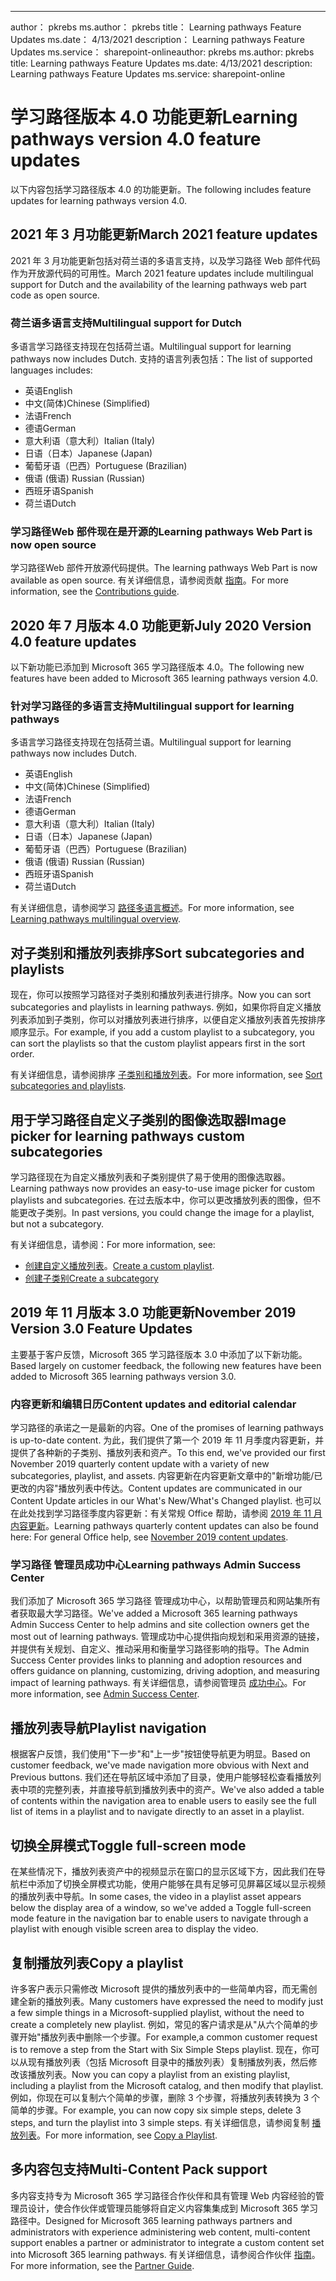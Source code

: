 ---
<span data-ttu-id="56ad0-101">author： pkrebs ms.author： pkrebs title： Learning pathways Feature Updates ms.date： 4/13/2021 description： Learning pathways Feature Updates ms.service： sharepoint-online</span><span class="sxs-lookup"><span data-stu-id="56ad0-101">author: pkrebs ms.author: pkrebs title: Learning pathways Feature Updates ms.date: 4/13/2021 description: Learning pathways Feature Updates ms.service: sharepoint-online</span></span>

# <a name="learning-pathways-version-40-feature-updates"></a><span data-ttu-id="56ad0-102">学习路径版本 4.0 功能更新</span><span class="sxs-lookup"><span data-stu-id="56ad0-102">Learning pathways version 4.0 feature updates</span></span>
<span data-ttu-id="56ad0-103">以下内容包括学习路径版本 4.0 的功能更新。</span><span class="sxs-lookup"><span data-stu-id="56ad0-103">The following includes feature updates for learning pathways version 4.0.</span></span>  

## <a name="march-2021-feature-updates"></a><span data-ttu-id="56ad0-104">2021 年 3 月功能更新</span><span class="sxs-lookup"><span data-stu-id="56ad0-104">March 2021 feature updates</span></span>
<span data-ttu-id="56ad0-105">2021 年 3 月功能更新包括对荷兰语的多语言支持，以及学习路径 Web 部件代码作为开放源代码的可用性。</span><span class="sxs-lookup"><span data-stu-id="56ad0-105">March 2021 feature updates include multilingual support for Dutch and the availability of the learning pathways web part code as open source.</span></span> 

### <a name="multilingual-support-for-dutch"></a><span data-ttu-id="56ad0-106">荷兰语多语言支持</span><span class="sxs-lookup"><span data-stu-id="56ad0-106">Multilingual support for Dutch</span></span> 
<span data-ttu-id="56ad0-107">多语言学习路径支持现在包括荷兰语。</span><span class="sxs-lookup"><span data-stu-id="56ad0-107">Multilingual support for learning pathways now includes Dutch.</span></span> <span data-ttu-id="56ad0-108">支持的语言列表包括：</span><span class="sxs-lookup"><span data-stu-id="56ad0-108">The list of supported languages includes:</span></span> 
- <span data-ttu-id="56ad0-109">英语</span><span class="sxs-lookup"><span data-stu-id="56ad0-109">English</span></span>     
- <span data-ttu-id="56ad0-110">中文(简体)</span><span class="sxs-lookup"><span data-stu-id="56ad0-110">Chinese (Simplified)</span></span> 
- <span data-ttu-id="56ad0-111">法语</span><span class="sxs-lookup"><span data-stu-id="56ad0-111">French</span></span> 
- <span data-ttu-id="56ad0-112">德语</span><span class="sxs-lookup"><span data-stu-id="56ad0-112">German</span></span> 
- <span data-ttu-id="56ad0-113">意大利语（意大利）</span><span class="sxs-lookup"><span data-stu-id="56ad0-113">Italian (Italy)</span></span> 
- <span data-ttu-id="56ad0-114">日语（日本）</span><span class="sxs-lookup"><span data-stu-id="56ad0-114">Japanese (Japan)</span></span> 
- <span data-ttu-id="56ad0-115">葡萄牙语（巴西）</span><span class="sxs-lookup"><span data-stu-id="56ad0-115">Portuguese (Brazilian)</span></span> 
- <span data-ttu-id="56ad0-116">俄语 (俄语) </span><span class="sxs-lookup"><span data-stu-id="56ad0-116">Russian (Russian)</span></span> 
- <span data-ttu-id="56ad0-117">西班牙语</span><span class="sxs-lookup"><span data-stu-id="56ad0-117">Spanish</span></span>
- <span data-ttu-id="56ad0-118">荷兰语</span><span class="sxs-lookup"><span data-stu-id="56ad0-118">Dutch</span></span> 

### <a name="learning-pathways-web-part-is-now-open-source"></a><span data-ttu-id="56ad0-119">学习路径Web 部件现在是开源的</span><span class="sxs-lookup"><span data-stu-id="56ad0-119">Learning pathways Web Part is now open source</span></span>
<span data-ttu-id="56ad0-120">学习路径Web 部件开放源代码提供。</span><span class="sxs-lookup"><span data-stu-id="56ad0-120">The learning pathways Web Part is now available as open source.</span></span> <span data-ttu-id="56ad0-121">有关详细信息，请参阅贡献 [指南](https://github.com/pnp/custom-learning-office-365#contributions)。</span><span class="sxs-lookup"><span data-stu-id="56ad0-121">For more information, see the [Contributions guide](https://github.com/pnp/custom-learning-office-365#contributions).</span></span>

## <a name="july-2020-version-40-feature-updates"></a><span data-ttu-id="56ad0-122">2020 年 7 月版本 4.0 功能更新</span><span class="sxs-lookup"><span data-stu-id="56ad0-122">July 2020 Version 4.0 feature updates</span></span> 

<span data-ttu-id="56ad0-123">以下新功能已添加到 Microsoft 365 学习路径版本 4.0。</span><span class="sxs-lookup"><span data-stu-id="56ad0-123">The following new features have been added to Microsoft 365 learning pathways version 4.0.</span></span> 

### <a name="multilingual-support-for-learning-pathways"></a><span data-ttu-id="56ad0-124">针对学习路径的多语言支持</span><span class="sxs-lookup"><span data-stu-id="56ad0-124">Multilingual support for learning pathways</span></span> 
<span data-ttu-id="56ad0-125">多语言学习路径支持现在包括荷兰语。</span><span class="sxs-lookup"><span data-stu-id="56ad0-125">Multilingual support for learning pathways now includes Dutch.</span></span> 
- <span data-ttu-id="56ad0-126">英语</span><span class="sxs-lookup"><span data-stu-id="56ad0-126">English</span></span>     
- <span data-ttu-id="56ad0-127">中文(简体)</span><span class="sxs-lookup"><span data-stu-id="56ad0-127">Chinese (Simplified)</span></span> 
- <span data-ttu-id="56ad0-128">法语</span><span class="sxs-lookup"><span data-stu-id="56ad0-128">French</span></span> 
- <span data-ttu-id="56ad0-129">德语</span><span class="sxs-lookup"><span data-stu-id="56ad0-129">German</span></span> 
- <span data-ttu-id="56ad0-130">意大利语（意大利）</span><span class="sxs-lookup"><span data-stu-id="56ad0-130">Italian (Italy)</span></span> 
- <span data-ttu-id="56ad0-131">日语（日本）</span><span class="sxs-lookup"><span data-stu-id="56ad0-131">Japanese (Japan)</span></span> 
- <span data-ttu-id="56ad0-132">葡萄牙语（巴西）</span><span class="sxs-lookup"><span data-stu-id="56ad0-132">Portuguese (Brazilian)</span></span> 
- <span data-ttu-id="56ad0-133">俄语 (俄语) </span><span class="sxs-lookup"><span data-stu-id="56ad0-133">Russian (Russian)</span></span> 
- <span data-ttu-id="56ad0-134">西班牙语</span><span class="sxs-lookup"><span data-stu-id="56ad0-134">Spanish</span></span>
- <span data-ttu-id="56ad0-135">荷兰语</span><span class="sxs-lookup"><span data-stu-id="56ad0-135">Dutch</span></span> 


<span data-ttu-id="56ad0-136">有关详细信息，请参阅学习 [路径多语言概述](custom_overview.md)。</span><span class="sxs-lookup"><span data-stu-id="56ad0-136">For more information, see [Learning pathways multilingual overview](custom_overview.md).</span></span> 

## <a name="sort-subcategories-and-playlists"></a><span data-ttu-id="56ad0-137">对子类别和播放列表排序</span><span class="sxs-lookup"><span data-stu-id="56ad0-137">Sort subcategories and playlists</span></span>

<span data-ttu-id="56ad0-138">现在，你可以按照学习路径对子类别和播放列表进行排序。</span><span class="sxs-lookup"><span data-stu-id="56ad0-138">Now you can sort subcategories and playlists in learning pathways.</span></span> <span data-ttu-id="56ad0-139">例如，如果你将自定义播放列表添加到子类别，你可以对播放列表进行排序，以便自定义播放列表首先按排序顺序显示。</span><span class="sxs-lookup"><span data-stu-id="56ad0-139">For example, if you add a custom playlist to a subcategory, you can sort the playlists so that the custom playlist appears first in the sort order.</span></span> 

<span data-ttu-id="56ad0-140">有关详细信息，请参阅排序 [子类别和播放列表](custom_sortsubplay.md)。</span><span class="sxs-lookup"><span data-stu-id="56ad0-140">For more information, see [Sort subcategories and playlists](custom_sortsubplay.md).</span></span> 

## <a name="image-picker-for-learning-pathways-custom-subcategories"></a><span data-ttu-id="56ad0-141">用于学习路径自定义子类别的图像选取器</span><span class="sxs-lookup"><span data-stu-id="56ad0-141">Image picker for learning pathways custom subcategories</span></span> 
<span data-ttu-id="56ad0-142">学习路径现在为自定义播放列表和子类别提供了易于使用的图像选取器。</span><span class="sxs-lookup"><span data-stu-id="56ad0-142">Learning pathways now provides an easy-to-use image picker for custom playlists and subcategories.</span></span>  <span data-ttu-id="56ad0-143">在过去版本中，你可以更改播放列表的图像，但不能更改子类别。</span><span class="sxs-lookup"><span data-stu-id="56ad0-143">In past versions, you could change the image for a playlist, but not a subcategory.</span></span>  

<span data-ttu-id="56ad0-144">有关详细信息，请参阅：</span><span class="sxs-lookup"><span data-stu-id="56ad0-144">For more information, see:</span></span>
- <span data-ttu-id="56ad0-145">[创建自定义播放列表](custom_createnewplaylist.md)。</span><span class="sxs-lookup"><span data-stu-id="56ad0-145">[Create a custom playlist](custom_createnewplaylist.md).</span></span> 
- [<span data-ttu-id="56ad0-146">创建子类别</span><span class="sxs-lookup"><span data-stu-id="56ad0-146">Create a subcategory</span></span>](custom_createnewcat.md)

## <a name="november-2019-version-30-feature-updates"></a><span data-ttu-id="56ad0-147">2019 年 11 月版本 3.0 功能更新</span><span class="sxs-lookup"><span data-stu-id="56ad0-147">November 2019 Version 3.0 Feature Updates</span></span>
<span data-ttu-id="56ad0-148">主要基于客户反馈，Microsoft 365 学习路径版本 3.0 中添加了以下新功能。</span><span class="sxs-lookup"><span data-stu-id="56ad0-148">Based largely on customer feedback, the following new features have been added to Microsoft 365 learning pathways version 3.0.</span></span>

### <a name="content-updates-and-editorial-calendar"></a><span data-ttu-id="56ad0-149">内容更新和编辑日历</span><span class="sxs-lookup"><span data-stu-id="56ad0-149">Content updates and editorial calendar</span></span>
<span data-ttu-id="56ad0-150">学习路径的承诺之一是最新的内容。</span><span class="sxs-lookup"><span data-stu-id="56ad0-150">One of the promises of learning pathways is up-to-date content.</span></span> <span data-ttu-id="56ad0-151">为此，我们提供了第一个 2019 年 11 月季度内容更新，并提供了各种新的子类别、播放列表和资产。</span><span class="sxs-lookup"><span data-stu-id="56ad0-151">To this end, we've provided our first November 2019 quarterly content update with a variety of new subcategories, playlist, and assets.</span></span> <span data-ttu-id="56ad0-152">内容更新在内容更新文章中的"新增功能/已更改的内容"播放列表中传达。</span><span class="sxs-lookup"><span data-stu-id="56ad0-152">Content updates are communicated in our Content Update articles in our What's New/What's Changed playlist.</span></span> <span data-ttu-id="56ad0-153">也可以在此处找到学习路径季度内容更新：有关常规 Office 帮助，请参阅 [2019 年 11 月内容更新](custom_contentupdates.md)。</span><span class="sxs-lookup"><span data-stu-id="56ad0-153">Learning pathways quarterly content updates can also be found here: For general Office help, see [November 2019 content updates](custom_contentupdates.md).</span></span>

### <a name="learning-pathways-admin-success-center"></a><span data-ttu-id="56ad0-154">学习路径 管理员成功中心</span><span class="sxs-lookup"><span data-stu-id="56ad0-154">Learning pathways Admin Success Center</span></span>
<span data-ttu-id="56ad0-155">我们添加了 Microsoft 365 学习路径 管理成功中心，以帮助管理员和网站集所有者获取最大学习路径。</span><span class="sxs-lookup"><span data-stu-id="56ad0-155">We've added a Microsoft 365 learning pathways Admin Success Center to help admins and site collection owners get the most out of learning pathways.</span></span> <span data-ttu-id="56ad0-156">管理成功中心提供指向规划和采用资源的链接，并提供有关规划、自定义、推动采用和衡量学习路径影响的指导。</span><span class="sxs-lookup"><span data-stu-id="56ad0-156">The Admin Success Center provides links to planning and adoption resources and offers guidance on planning, customizing, driving adoption, and measuring impact of learning pathways.</span></span> <span data-ttu-id="56ad0-157">有关详细信息，请参阅管理员 [成功中心](custom_successcenter.md)。</span><span class="sxs-lookup"><span data-stu-id="56ad0-157">For more information, see [Admin Success Center](custom_successcenter.md).</span></span>

## <a name="playlist-navigation"></a><span data-ttu-id="56ad0-158">播放列表导航</span><span class="sxs-lookup"><span data-stu-id="56ad0-158">Playlist navigation</span></span>
<span data-ttu-id="56ad0-159">根据客户反馈，我们使用"下一步"和"上一步"按钮使导航更为明显。</span><span class="sxs-lookup"><span data-stu-id="56ad0-159">Based on customer feedback, we've made navigation more obvious with Next and Previous buttons.</span></span> <span data-ttu-id="56ad0-160">我们还在导航区域中添加了目录，使用户能够轻松查看播放列表中项的完整列表，并直接导航到播放列表中的资产。</span><span class="sxs-lookup"><span data-stu-id="56ad0-160">We've also added a table of contents within the navigation area to enable users to easily see the full list of items in a playlist and to navigate directly to an asset in a playlist.</span></span>

## <a name="toggle-full-screen-mode"></a><span data-ttu-id="56ad0-161">切换全屏模式</span><span class="sxs-lookup"><span data-stu-id="56ad0-161">Toggle full-screen mode</span></span>
<span data-ttu-id="56ad0-162">在某些情况下，播放列表资产中的视频显示在窗口的显示区域下方，因此我们在导航栏中添加了切换全屏模式功能，使用户能够在具有足够可见屏幕区域以显示视频的播放列表中导航。</span><span class="sxs-lookup"><span data-stu-id="56ad0-162">In some cases, the video in a playlist asset appears below the display area of a window, so we've added a Toggle full-screen mode feature in the navigation bar to enable users to navigate through a playlist with enough visible screen area to display the video.</span></span>

## <a name="copy-a-playlist"></a><span data-ttu-id="56ad0-163">复制播放列表</span><span class="sxs-lookup"><span data-stu-id="56ad0-163">Copy a playlist</span></span>
<span data-ttu-id="56ad0-164">许多客户表示只需修改 Microsoft 提供的播放列表中的一些简单内容，而无需创建全新的播放列表。</span><span class="sxs-lookup"><span data-stu-id="56ad0-164">Many customers have expressed the need to modify just a few simple things in a Microsoft-supplied playlist, without the need to create a completely new playlist.</span></span> <span data-ttu-id="56ad0-165">例如，常见的客户请求是从"从六个简单的步骤开始"播放列表中删除一个步骤。</span><span class="sxs-lookup"><span data-stu-id="56ad0-165">For example,a common customer request is to remove a step from the Start with Six Simple Steps playlist.</span></span> <span data-ttu-id="56ad0-166">现在，你可以从现有播放列表（包括 Microsoft 目录中的播放列表）复制播放列表，然后修改该播放列表。</span><span class="sxs-lookup"><span data-stu-id="56ad0-166">Now you can copy a playlist from an existing playlist, including a playlist from the Microsoft catalog, and then modify that playlist.</span></span> <span data-ttu-id="56ad0-167">例如，你现在可以复制六个简单的步骤，删除 3 个步骤，将播放列表转换为 3 个简单的步骤。</span><span class="sxs-lookup"><span data-stu-id="56ad0-167">For example, you can now copy six simple steps, delete 3 steps, and turn the playlist into 3 simple steps.</span></span> <span data-ttu-id="56ad0-168">有关详细信息，请参阅复制 [播放列表](custom_copyplaylist.md)。</span><span class="sxs-lookup"><span data-stu-id="56ad0-168">For more information, see [Copy a Playlist](custom_copyplaylist.md).</span></span>

## <a name="multi-content-pack-support"></a><span data-ttu-id="56ad0-169">多内容包支持</span><span class="sxs-lookup"><span data-stu-id="56ad0-169">Multi-Content Pack support</span></span>
<span data-ttu-id="56ad0-170">多内容支持专为 Microsoft 365 学习路径合作伙伴和具有管理 Web 内容经验的管理员设计，使合作伙伴或管理员能够将自定义内容集集成到 Microsoft 365 学习路径中。</span><span class="sxs-lookup"><span data-stu-id="56ad0-170">Designed for Microsoft 365 learning pathways partners and administrators with experience administering web content, multi-content support enables a partner or administrator to integrate a custom content set into Microsoft 365 learning pathways.</span></span> <span data-ttu-id="56ad0-171">有关详细信息，请参阅合作伙伴 [指南](custom_partnerguide.md)。</span><span class="sxs-lookup"><span data-stu-id="56ad0-171">For more information, see the [Partner Guide](custom_partnerguide.md).</span></span>

